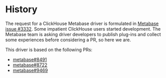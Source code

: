 # History
The request for a ClickHouse Metabase driver is formulated in [Metabase issue #3332](https://github.com/metabase/metabase/issues/3332). Some impatient ClickHouse users started development. The Metabase team is asking driver developers to publish plug-ins and collect some experiences before considering a PR, so here we are.

This driver is based on the following PRs:
* [metabase#8491](https://github.com/metabase/metabase/pull/8491)
* [metabase#8722](https://github.com/metabase/metabase/pull/8722)
* [metabase#9469](https://github.com/metabase/metabase/pull/9469)
